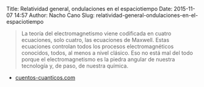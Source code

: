 Title: Relatividad general, ondulaciones en el espaciotiempo
Date: 2015-11-07 14:57
Author: Nacho Cano
Slug: relatividad-general-ondulaciones-en-el-espaciotiempo

> La teoría del electromagnetismo viene codificada en cuatro ecuaciones,
> solo cuatro, las ecuaciones de Maxwell. Estas ecuaciones controlan
> todos los procesos electromagnéticos conocidos, todos, al menos a
> nivel clásico. Eso no está mal del todo porque el electromagnetismo es
> la piedra angular de nuestra tecnología y, de paso, de nuestra
> química.

- [cuentos-cuanticos.com][]

  [cuentos-cuanticos.com]: http://cuentos-cuanticos.com/2015/11/06/relatividad-general-ondulaciones-en-el-espaciotiempo/
    "Relatividad general, ondulaciones en el espaciotiempo"
